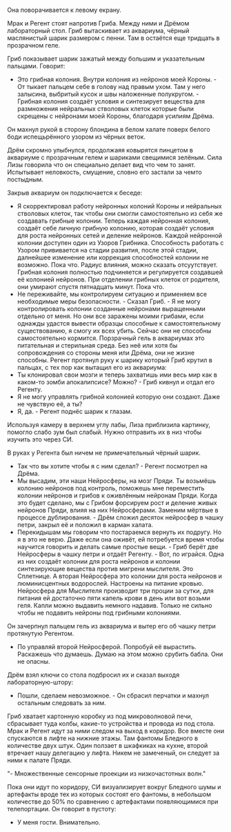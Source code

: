 Она поворачивается к левому екрану. 

Мрак и Регент стоят напротив Гриба. Между ними и Дрёмом лабораторный стол. Гриб вытаскивает из аквариума, чёрный маслянистый шарик размером с пенни. Там в остаётся еще тридцать в прозрачном геле.

Гриб показывает шарик зажатый между большим и указательным пальцами. Говорит:
- Это грибная колония. Внутри колония из нейронов моей Короны. - От тыкает пальцем себе в голову над правым ухом. Там у него залысина, выбритый кусок и швы наложенные полукругом. - Грибная колония создаёт условия и синтезирует вещества для размножения нейральных стволовых клеток которые были скрещены с нейронами моей Короны, благодаря усилиям Дрёма.

Он махнул рукой в сторону блондина в белом халате поверх белого боди испещьрённого узором из чёрных веток.

Дрём скромно улыбнулся, продолжаяя ковырятся пинцетом в аквариуме с прозрачным гелем и шариками свещимися зелёным. Сила Лизы говорила что он специально делает вид что чем то занят. Испытывает неловкость, смущение, словно его застали за чемто постыдным.

Закрыв аквариум он подключается к беседе:
- Я скорректировал работу нейронных колоний Короны и нейральных стволовых клеток, так чтобы они смогли самостоятельно из себя же создавать грибные колонии. Теперь каждая нейронная колония, создаёт себе личную грибную колонию, которая создаёт условия для роста нейронных сетей и деление нейронов. Каждой нейронной колонии доступен один из Узоров Грибника. Способность работать с Узором прививается на стадии развития, после этой стадии, далнейшее изменение или коррекция способностей колонии не возможно. Пока что. Радиус влияния, можно сказать отсуутствует. Грибная колония полностью подчиняется и регулируется создавшей её колонией нейронов. При отделении грибных клеток от родителя, они умирают спустя пятнадцать минут. Пока что.
- Не переживайте, мы контролируем ситуацию и применяем все необходимые меры безопасности. - Сказал Гриб. - Я не могу контролировать колонии созданные нейронами выращенными отдельно от меня. Но они все заражены моими грибами, если однажды удастся вывести образцы способные к самостоятельному существованию, я смогу их всех убить. Сейчас они не способны самостоятельно кормится. Порзрачный гель в аквариумах это питательная и стерильная среда. Без неё или хотя бы сопровождения со стороны меня или Дрёма, они не жизне способны.
Регент протянул руку к шарику который Гриб крутил в пальцах, с тех пор как вытащил его из аквариума:
- Ты клонировал свои мозги и теперь захватишь ими весь мир как в каком-то зомби апокалипсисе? Можно? - Гриб кивнул и отдал его Регенту. 
- Я не могу управлять грибной колонией которую они создают. Даже не чувствую её, а ты?
- Я, да. - Регент поднёс шарик к глазам. 

Используя камеру в верхнем углу лабы, Лиза приблизила картинку, помогло слабо зум был слабый. Нужно отправить их в низ чтобы изучить это через СИ. 

В руках у Регента был ничем не примечательный чёрный шарик.

- Так что вы хотите чтобы я с ним сделал? - Регент посмотрел на Дрёма.
- Мы высадим, эти наши Нейросферы, на мозг Пряди. Ты возьмёшь колонию нейронов под контроль, поможешь мне переместить колонии нейронов и грибов к оживлённым нейронам Пряди. Когда это будет сделано, мы с Грибом форсируем рост и деление живых нейронов Пряди, влияя на них Нейросферами. Заменим мёртвые в процессе дублирования. - Дрём сложил десяток нейросфер в чашку петри, закрыл её и положил в карман халата.
- Перекидышам мы говорим что постараемся вернуть их подругу. Но я в это не верю. Даже если она оживёт, ей потребуется время чтобы научится говорить и делать самые простые вещи. - Гриб берёт две Нейросферы в чашку петри и отдаёт Регенту. - Вот, по играйся. Одна из них создаёт колонии для роста нейронов и колонии синтезирующие вещества против мигрени мыслителя. Это Сплетнице. А вторая Нейросфера это колонии для роста нейронов и люминисцентных водорослей. Настроены на питание кровью. Нейросфера для Мыслителя производит три проции за сутки, для питания ей достаточно пяти капель крови в день или вот возьми геля. Капли можно выдавить немного надавив. Только не сильно чтобы не подавить нейроны под грибными колониями.

Он зачерпнул пальцем гель из аквариума и вытер его об чашку петри протянутую Регентом.

- По управляй второй Нейросферой. Попробуй её вырастить. Раскажешь что думаешь. Думаю на этом можно срубить бабла. Они не опасны.

Дрём взял ключи со стола подбросил их и сказал выходя лабораторную-штору:
- Пошли, сделаем невозможное. - Он сбрасил перчатки и махнул остальным следовать за ним.

Гриб хватает картонную коробку из под микроволновой печи, сбрасывает туда колбы, какие-то устройства и провода из под стола. Мрак и Регент идут за ними следом на выход в коридор. Все вместе они спускаются в лифте на нижние этажы. Там фантомы Бледного в количестве двух штук. Один ползает в шкафкиках на кухне, второй втречает нашу делегацию у лифта. Никем не замеченый, он следует за ними к палате Пряди.

"- Множественные сенсорные проекции из низкочастотных волн."

Пока они идут по коридору, СИ визуализирует вокруг Бледного шумы и артефакты вроде тех из которых состоят его фантомы, в небольшом количестве до 50% по сравнению с артефактами появляющимися при телепортации. Он говорит в пустоту:
- У меня гости. Внимательно.
